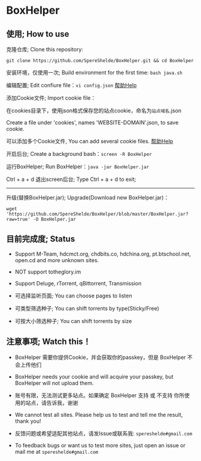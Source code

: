# BoxHelper

## 使用; How to use

克隆仓库; Clone this repository:

`git clone https://github.com/SpereShelde/BoxHelper.git && cd BoxHelper`

安装环境，仅使用一次; Build environment for the first time: `bash java.sh`

编辑配置; Edit confiure file：`vi config.json` [帮助Help](https://github.com/SpereShelde/BoxHelper/wiki/DE%E5%88%86%E6%94%AF%E5%8F%82%E6%95%B0%E8%AF%B4%E6%98%8E)

添加Cookie文件; Import cookie file：

在cookies目录下，使用json格式保存您的站点cookie，命名为`站点域名`.json

Create a file under 'cookies', names 'WEBSITE-DOMAIN'.json, to save cookie.

可以添加多个Cookie文件, You can add several cookie files. [帮助Help](https://github.com/SpereShelde/BoxHelper/wiki/%E4%BF%9D%E5%AD%98Cookie;-How-to-save-cookies)

开启后台; Create a background bash：`screen -R BoxHelper`

运行BoxHelper; Run BoxHelper：`java -jar BoxHelper.jar`

Ctrl + a + d 退出screen后台; Type Ctrl + a + d to exit;

---

升级(替换BoxHelper.jar); Upgrade(Download new BoxHelper.jar)：

`wget 'https://github.com/SpereShelde/BoxHelper/blob/master/BoxHelper.jar?raw=true' -O BoxHelper.jar`

## 目前完成度; Status

- Support M-Team, hdcmct.org, chdbits.co, hdchina.org, pt.btschool.net, open.cd and more unknown sites.

- NOT support totheglory.im

- Support Deluge, rTorrent, qBittorrent, Transmission

- 可选择监听页面; You can choose pages to listen

- 可类型筛选种子; You can shift torrents by type(Sticky/Free)

- 可按大小筛选种子; You can shift torrents by size

## 注意事项; Watch this！ 

- BoxHelper 需要你提供Cookie，并会获取你的passkey，但是 BoxHelper 不会上传他们

- BoxHelper needs your cookie and will acquire your passkey, but BoxHelper will not upload them.

- 账号有限，无法测试更多站点。如果确定 BoxHelper 支持 或 不支持 你所使用的站点，请告诉我，谢谢

- We cannot test all sites. Please help us to test and tell me the result, thank you!

- 反馈问题或希望适配其他站点，请发Issue或联系我: `spereshelde#gmail.com`

- To feedback bugs or want us to test more sites, just open an issue or mail me at `spereshelde#gmail.com`

